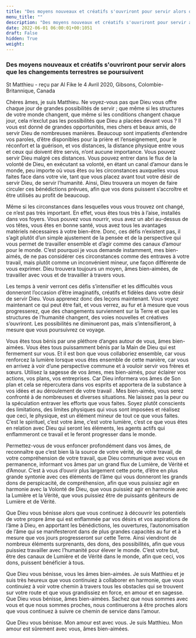 ```yaml
---
title: "Des moyens nouveaux et créatifs s'ouvriront pour servir alors que les changements terrestres se poursuivent"
menu_title: ""
description: "Des moyens nouveaux et créatifs s'ouvriront pour servir alors que les changements terrestres se poursuivent"
date: 2022-06-01 06:00:01+00:1051
draft: False
hidden: True
weight:
---
```

### Des moyens nouveaux et créatifs s'ouvriront pour servir alors que les changements terrestres se poursuivent

St Matthieu - reçu par Al Fike le 4 Avril 2020, Gibsons, Colombie-Britannique, Canada

Chères âmes, je suis Matthieu. Ne voyez-vous pas que Dieu vous offre chaque jour de grandes possibilités de servir ; que même si les structures de votre monde changent, que même si les conditions changent chaque jour, cela n’exclut pas les possibilités que Dieu a placées devant vous ? Il vous est donné de grandes opportunités, mes chers et beaux amis, de servir Dieu de nombreuses manières. Beaucoup sont impatients d’entendre vos paroles, d’être disponibles pour la prière et l’enseignement, pour le réconfort et la guérison, et vos distances, la distance physique entre vous et ceux qui doivent être servis, n’ont aucune importance. Vous pouvez servir Dieu malgré ces distances. Vous pouvez entrer dans le flux de la volonté de Dieu, en exécutant sa volonté, en étant un canal d’amour dans le monde, peu importe où vous êtes ou les circonstances auxquelles vous faites face dans votre vie, tant que vous placez avant tout votre désir de servir Dieu, de servir l’humanité. Ainsi, Dieu trouvera un moyen de faire circuler ces bénédictions prévues, afin que vos dons puissent s’accroître et être utilisés au profit de beaucoup.

Même si les circonstances dans lesquelles vous vous trouvez ont changé, ce n’est pas très important. En effet, vous êtes tous très à l’aise, installés dans vos foyers. Vous pouvez vous nourrir, vous avez un abri au-dessus de vos têtes, vous êtes en bonne santé, vous avez tous les avantages matériels nécessaires à votre bien-être. Donc, ces défis n’existent pas, il s’agit plutôt d’un simple ajustement de la pensée et de la perspective qui vous permet de travailler ensemble et d’agir comme des canaux d’amour pour le monde. C’est pourquoi je vous demande instamment, mes bien-aimés, de ne pas considérer ces circonstances comme des entraves à votre travail, mais plutôt comme un inconvénient mineur, une façon différente de vous exprimer. Dieu trouvera toujours un moyen, âmes bien-aimées, de travailler avec vous et de travailler à travers vous.

Les temps à venir verront ces défis s’intensifier et les difficultés vous donneront l’occasion d’être imaginatifs, créatifs et fidèles dans votre désir de servir Dieu. Vous apprenez donc des leçons maintenant. Vous voyez maintenant ce qui peut être fait, et vous verrez, au fur et à mesure que vous progresserez, que des changements surviennent sur la Terre et que les structures de l’humanité changent, des voies nouvelles et créatives s’ouvriront. Les possibilités ne diminueront pas, mais s’intensifieront, à mesure que vous poursuivrez ce voyage.

Vous êtes tous bénis par une pléthore d’anges autour de vous, âmes bien-aimées. Vous êtes tous puissamment bénis par la Main de Dieu qui est fermement sur vous. Et il est bon que vous collaboriez ensemble, car vous renforcez la lumière lorsque vous êtes ensemble de cette manière, car vous en arrivez à voir d’une perspective commune et à vouloir servir vos frères et sœurs. Utilisez la sagesse de vos âmes, mes bien-aimés, pour éclairer vos actions, vos plans, vos entreprises. Car Dieu informera vos âmes de Son plan et cela se répercutera dans vos esprits et apportera de la substance à vos idées et au déroulement de votre travail
.
Mes bien-aimés, vous serez confronté à de nombreuses et diverses situations. Ne laissez pas la peur ou la spéculation entraver les efforts que vous faites. Soyez plutôt conscients des limitations, des limites physiques qui vous sont imposées et réalisez que ceci, le physique, est un élément mineur de tout ce que vous faites. C’est le spirituel, c’est votre âme, c’est votre lumière, c’est ce que vous êtes en relation avec Dieu qui seront les éléments, les agents actifs qui enflammeront ce travail et le feront progresser dans le monde.

Permettez-vous de vous enfoncer profondément dans vos âmes, de reconnaître que c’est bien là la source de votre vérité, de votre travail, de votre compréhension de votre travail, que Dieu communique avec vous en permanence, informant vos âmes par un grand flux de Lumière, de Vérité et d’Amour. C’est à vous d’ouvrir plus largement cette porte, d’être en plus grande syntonie avec ces éléments de l’âme qui vous donneront les grands dons de perspicacité, de compréhension, afin que vous puissiez agir en harmonie avec la Volonté de Dieu, que vous puissiez agir en harmonie avec la Lumière et la Vérité, que vous puissiez être de puissants géniteurs de Lumière et de Vérité.

Que Dieu vous bénisse alors que vous continuez à découvrir les potentiels de votre propre âme qui est enflammée par vos désirs et vos aspirations de l’âme à Dieu, en apportant les bénédictions, les ouvertures, l’autonomisation de l’âme qui se manifesteront dans de plus grandes capacités au fur et à mesure que vos jours progresseront sur cette Terre. Ainsi viendront de nombreux éléments surprenants, des dons, des possibilités, afin que vous puissiez travailler avec l’humanité pour élever le monde. C’est votre but, être des canaux de Lumière et de Vérité dans le monde, afin que ceci, vos dons, puissent bénéficier à tous.

Que Dieu vous bénisse, vous les âmes bien-aimées. Je suis Matthieu et je suis très heureux que vous continuiez à collaborer en harmonie, que vous continuiez à voir votre chemin à travers tous les obstacles qui se trouvent sur votre route et que vous grandissiez en force, en amour et en sagesse. Que Dieu vous bénisse, âmes bien-aimées. Sachez que nous sommes avec vous et que nous sommes proches, nous continuerons à être proches alors que vous continuez à suivre ce chemin de service dans l’amour.

Que Dieu vous bénisse. Mon amour est avec vous. Je suis Matthieu. Mon amour est sûrement avec vous, âmes bien-aimées.



